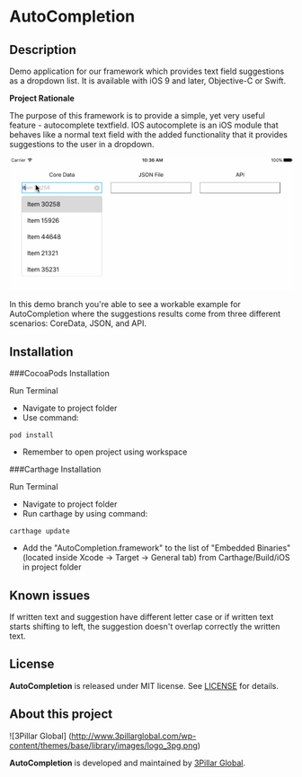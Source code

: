 # AutoCompletion


## Description

Demo application for our framework which provides text field suggestions as a dropdown list. It is available with iOS 9 and later, Objective-C or Swift.

**Project Rationale**

The purpose of this framework is to provide a simple, yet very useful feature - autocomplete textfield. IOS autocomplete is an iOS module that behaves like a normal text field with the added functionality that it provides suggestions to the user in a dropdown. 

![](screenshots/Autocompletion.gif)

In this demo branch you're able to see a workable example for AutoCompletion where the suggestions results come from three different scenarios: CoreData, JSON, and API.

## Installation

###CocoaPods Installation

Run Terminal

- Navigate to project folder
- Use command:

``` code
pod install
```
- Remember to open project using workspace

###Carthage Installation

Run Terminal

- Navigate to project folder
- Run carthage by using command:

``` code
carthage update
```
- Add the "AutoCompletion.framework" to the list of "Embedded Binaries" (located inside Xcode -> Target -> General tab) from Carthage/Build/iOS in project folder


## Known issues

If written text and suggestion have different letter case or if written text starts shifting to left, the suggestion doesn't overlap correctly the written text.

## License

**AutoCompletion** is released under MIT license. See [LICENSE](LICENSE) for details.  

## About this project
![3Pillar Global] (http://www.3pillarglobal.com/wp-content/themes/base/library/images/logo_3pg.png)

**AutoCompletion** is developed and maintained by [3Pillar Global](http://www.3pillarglobal.com/).



